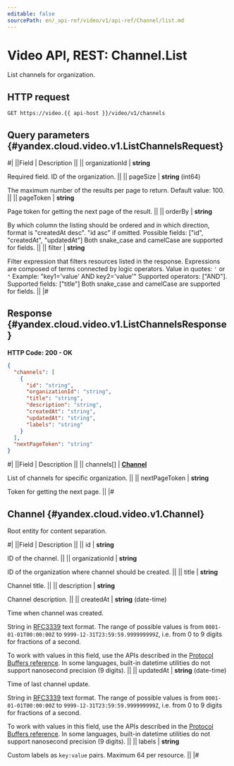 ```yaml
---
editable: false
sourcePath: en/_api-ref/video/v1/api-ref/Channel/list.md
---
```


# Video API, REST: Channel.List

List channels for organization.

## HTTP request

```
GET https://video.{{ api-host }}/video/v1/channels
```

## Query parameters {#yandex.cloud.video.v1.ListChannelsRequest}

#|
||Field | Description ||
|| organizationId | **string**

Required field. ID of the organization. ||
|| pageSize | **string** (int64)

The maximum number of the results per page to return. Default value: 100. ||
|| pageToken | **string**

Page token for getting the next page of the result. ||
|| orderBy | **string**

By which column the listing should be ordered and in which direction,
format is "createdAt desc". "id asc" if omitted.
Possible fields: ["id", "createdAt", "updatedAt"]
Both snake_case and camelCase are supported for fields. ||
|| filter | **string**

Filter expression that filters resources listed in the response.
Expressions are composed of terms connected by logic operators.
Value in quotes: `'` or `"`
Example: "key1='value' AND key2='value'"
Supported operators: ["AND"].
Supported fields: ["title"]
Both snake_case and camelCase are supported for fields. ||
|#

## Response {#yandex.cloud.video.v1.ListChannelsResponse}

**HTTP Code: 200 - OK**

```json
{
  "channels": [
    {
      "id": "string",
      "organizationId": "string",
      "title": "string",
      "description": "string",
      "createdAt": "string",
      "updatedAt": "string",
      "labels": "string"
    }
  ],
  "nextPageToken": "string"
}
```

#|
||Field | Description ||
|| channels[] | **[Channel](#yandex.cloud.video.v1.Channel)**

List of channels for specific organization. ||
|| nextPageToken | **string**

Token for getting the next page. ||
|#

## Channel {#yandex.cloud.video.v1.Channel}

Root entity for content separation.

#|
||Field | Description ||
|| id | **string**

ID of the channel. ||
|| organizationId | **string**

ID of the organization where channel should be created. ||
|| title | **string**

Channel title. ||
|| description | **string**

Channel description. ||
|| createdAt | **string** (date-time)

Time when channel was created.

String in [RFC3339](https://www.ietf.org/rfc/rfc3339.txt) text format. The range of possible values is from
`0001-01-01T00:00:00Z` to `9999-12-31T23:59:59.999999999Z`, i.e. from 0 to 9 digits for fractions of a second.

To work with values in this field, use the APIs described in the
[Protocol Buffers reference](https://developers.google.com/protocol-buffers/docs/reference/overview).
In some languages, built-in datetime utilities do not support nanosecond precision (9 digits). ||
|| updatedAt | **string** (date-time)

Time of last channel update.

String in [RFC3339](https://www.ietf.org/rfc/rfc3339.txt) text format. The range of possible values is from
`0001-01-01T00:00:00Z` to `9999-12-31T23:59:59.999999999Z`, i.e. from 0 to 9 digits for fractions of a second.

To work with values in this field, use the APIs described in the
[Protocol Buffers reference](https://developers.google.com/protocol-buffers/docs/reference/overview).
In some languages, built-in datetime utilities do not support nanosecond precision (9 digits). ||
|| labels | **string**

Custom labels as `` key:value `` pairs. Maximum 64 per resource. ||
|#